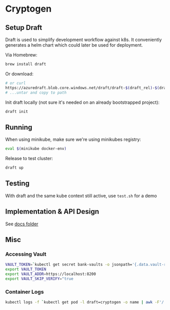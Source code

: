 # Cryptogen

## Setup Draft

Draft is used to simplify development workflow against k8s. It conveniently generates a helm chart which could later be used for deployment.

Via Homebrew:

```sh
brew install draft
```

Or download:

```sh
# or curl
https://azuredraft.blob.core.windows.net/draft/draft-$(draft_rel)-$(draft_arch).tar.gz
# ...untar and copy to path
```

Init draft locally (not sure it's needed on an already bootstrapped project):

```sh
draft init
```

## Running 

When using minikube, make sure we're using minikubes registry:

```sh
eval $(minikube docker-env)
```

Release to test cluster:

```sh
draft up
```

## Testing

With draft and the same kube context still active, use `test.sh` for a demo

## Implementation & API Design

See [docs folder](./docs)

## Misc

### Accessing Vault

```sh
VAULT_TOKEN=`kubectl get secret bank-vaults -o jsonpath='{.data.vault-root}' | base64 -D`
export VAULT_TOKEN
export VAULT_ADDR=https://localhost:8200
export VAULT_SKIP_VERIFY="true
```

### Container Logs

```sh
kubectl logs -f `kubectl get pod -l draft=cryptogen -o name | awk -F'/' '{ print $2 }'`
```